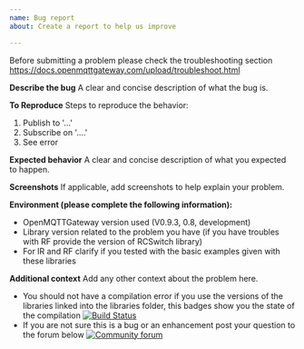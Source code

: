```yaml
---
name: Bug report
about: Create a report to help us improve

---
```


Before submitting a problem please check the troubleshooting section
https://docs.openmqttgateway.com/upload/troubleshoot.html

**Describe the bug**
A clear and concise description of what the bug is.

**To Reproduce**
Steps to reproduce the behavior:
1. Publish to '...'
2. Subscribe on '....'
3. See error

**Expected behavior**
A clear and concise description of what you expected to happen.

**Screenshots**
If applicable, add screenshots to help explain your problem.

**Environment (please complete the following information):**
* OpenMQTTGateway version used (V0.9.3, 0.8, development)
* Library version related to the problem you have (if you have troubles with RF provide the version of RCSwitch library)
* For IR and RF clarify if you tested with the basic examples given with these libraries

**Additional context**
Add any other context about the problem here.

* You should not have a compilation error if you use the versions of the libraries linked into the libraries folder, this badges show you the state of the compilation 
[![Build Status](https://travis-ci.com/1technophile/OpenMQTTGateway.svg?branch=master)](https://travis-ci.com/1technophile/OpenMQTTGateway)
* If you are not sure this is a bug or an enhancement post your question to the forum below
[![Community forum](https://img.shields.io/badge/community-forum-brightgreen.svg)](https://community.openmqttgateway.com)
